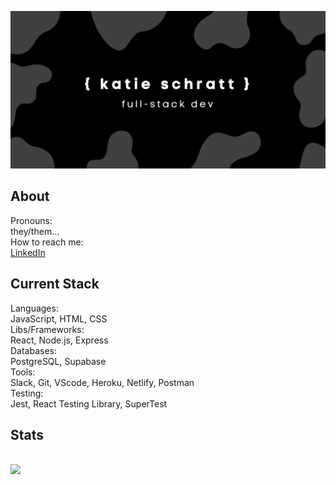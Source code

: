 ![banner](https://github.com/k-schrattenholzer/k-schrattenholzer/blob/main/banner3.png)
## About
Pronouns: <br/> they/them...
<br/> 
How to reach me: 
<br/> [LinkedIn](https://www.linkedin.com/in/k-schrattenholzer/) <br />

## Current Stack
Languages: <br/> JavaScript, HTML, CSS
<br/> 
Libs/Frameworks: <br/>  React, Node.js, Express
<br/> 
Databases: <br/>  PostgreSQL, Supabase
<br/> 
Tools: <br/>  Slack, Git, VScode, Heroku, Netlify, Postman
<br/> 
Testing: <br/>  Jest, React Testing Library, SuperTest
<br/> 


## Stats
<br/> 
<img height="180em" src="https://github-readme-stats.vercel.app/api?username=k-schrattenholzer&show_icons=true&hide_border=true&&count_private=true&include_all_commits=true" />
